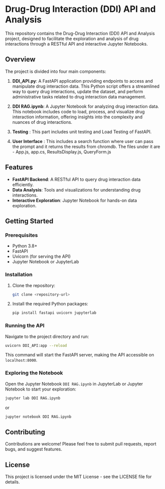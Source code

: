 # Drug-Drug Interaction (DDI) API and Analysis

This repository contains the Drug-Drug Interaction (DDI) API and Analysis project, designed to facilitate the exploration and analysis of drug interactions through a RESTful API and interactive Jupyter Notebooks. 

## Overview

The project is divided into four main components:

1. **DDI_API.py**: A FastAPI application providing endpoints to access and manipulate drug interaction data. This Python script offers a streamlined way to query drug interactions, update the dataset, and perform administrative tasks related to drug interaction data management.

2. **DDI RAG.ipynb**: A Jupyter Notebook for analyzing drug interaction data. This notebook includes code to load, process, and visualize drug interaction information, offering insights into the complexity and nuances of drug interactions.
3. **Testing** : This part includes unit testing and Load Testing of FastAPI. 
4. **User Interface** : This includes a search function where user can pass the prompt and it returns the results from chromdb. The files under it are - App.js, app.cs, ResultsDisplay.js, QueryForm.js

## Features

- **FastAPI Backend**: A RESTful API to query drug interaction data efficiently.
- **Data Analysis**: Tools and visualizations for understanding drug interactions.
- **Interactive Exploration**: Jupyter Notebook for hands-on data exploration.

## Getting Started

### Prerequisites

- Python 3.8+
- FastAPI
- Uvicorn (for serving the API)
- Jupyter Notebook or JupyterLab

### Installation

1. Clone the repository:
   ```sh
   git clone <repository-url>
   ```
2. Install the required Python packages:
   ```sh
   pip install fastapi uvicorn jupyterlab
   ```

### Running the API

Navigate to the project directory and run:
```sh
uvicorn DDI_API:app --reload
```
This command will start the FastAPI server, making the API accessible on `localhost:8000`.

### Exploring the Notebook

Open the Jupyter Notebook `DDI RAG.ipynb` in JupyterLab or Jupyter Notebook to start your exploration:
```sh
jupyter lab DDI RAG.ipynb
```
or
```sh
jupyter notebook DDI RAG.ipynb
```

## Contributing

Contributions are welcome! Please feel free to submit pull requests, report bugs, and suggest features.

## License

This project is licensed under the MIT License - see the LICENSE file for details.
